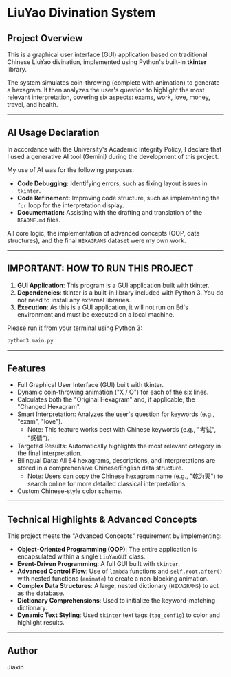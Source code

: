 # LiuYao Divination System

## Project Overview

This is a graphical user interface (GUI) application based on traditional Chinese LiuYao divination, implemented using Python's built-in **tkinter** library.

The system simulates coin-throwing (complete with animation) to generate a hexagram. It then analyzes the user's question to highlight the most relevant interpretation, covering six aspects: exams, work, love, money, travel, and health.

---

## AI Usage Declaration

In accordance with the University's Academic Integrity Policy, I declare that I used a generative AI tool (Gemini) during the development of this project.

My use of AI was for the following purposes:

* **Code Debugging:** Identifying errors, such as fixing layout issues in `tkinter`.
* **Code Refinement:** Improving code structure, such as implementing the `for` loop for the interpretation display.
* **Documentation:** Assisting with the drafting and translation of the `README.md` files.

All core logic, the implementation of advanced concepts (OOP, data structures), and the final `HEXAGRAMS` dataset were my own work.

---

## IMPORTANT: HOW TO RUN THIS PROJECT

1. **GUI Application**: This program is a GUI application built with tkinter.
2. **Dependencies**: tkinter is a built-in library included with Python 3. You do not need to install any external libraries.
3. **Execution**: As this is a GUI application, it will not run on Ed's environment and must be executed on a local machine.

Please run it from your terminal using Python 3:

```bash
python3 main.py
```

---

## Features

* Full Graphical User Interface (GUI) built with tkinter.
* Dynamic coin-throwing animation ("X / O") for each of the six lines.
* Calculates both the "Original Hexagram" and, if applicable, the "Changed Hexagram".
* Smart Interpretation: Analyzes the user's question for keywords (e.g., "exam", "love").
  * Note: This feature works best with Chinese keywords (e.g., "考试", "感情").
* Targeted Results: Automatically highlights the most relevant category in the final interpretation.
* Bilingual Data: All 64 hexagrams, descriptions, and interpretations are stored in a comprehensive Chinese/English data structure.
  * Note: Users can copy the Chinese hexagram name (e.g., "乾为天") to search online for more detailed classical interpretations.
* Custom Chinese-style color scheme.

---

## Technical Highlights & Advanced Concepts

This project meets the "Advanced Concepts" requirement by implementing:

* **Object-Oriented Programming (OOP)**: The entire application is encapsulated within a single `LiuYaoGUI` class.
* **Event-Driven Programming**: A full GUI built with `tkinter`.
* **Advanced Control Flow**: Use of `lambda` functions and `self.root.after()` with nested functions (`animate`) to create a non-blocking animation.
* **Complex Data Structures**: A large, nested dictionary (`HEXAGRAMS`) to act as the database.
* **Dictionary Comprehensions**: Used to initialize the keyword-matching dictionary.
* **Dynamic Text Styling**: Used `tkinter` text tags (`tag_config`) to color and highlight results.

---

## Author

Jiaxin
